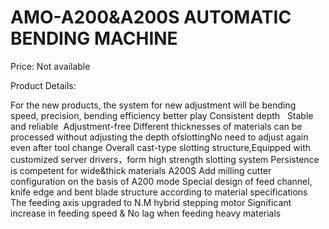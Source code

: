 # AMO-A200&A200S AUTOMATIC BENDING MACHINE

Price: Not available

Product Details:

For the new products, the system for new adjustment will be bending speed, precision, bending efficiency better play
Consistent depth   Stable and reliable  Adjustment-free
Different thicknesses of materials can be processed without adjusting the depth ofslottingNo need to adjust again even after tool change
Overall cast-type slotting structure,Equipped with customized server drivers，form high strength slotting system
Persistence is competent for wide&thick materials
A200S
Add milling cutter configuration on the basis of A200 mode
Special design of feed channel, knife edge and bent blade structure according to material specifications
The feeding axis upgraded to N.M hybrid stepping motor
Significant increase in feeding speed & No lag when feeding heavy materials